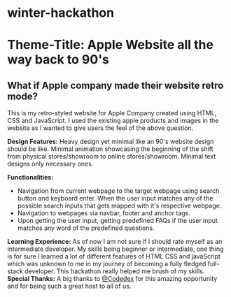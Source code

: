 # winter-hackathon

<h1><b>Theme-Title:</b> Apple Website all the way back to 90's</h1>

<h2><b>What if Apple company made their website retro mode?</b></h2>

This is my retro-styled website for Apple Company created using HTML, CSS and JavaScript. I used the existing apple products and images in the website as I wanted to give users the feel of the above question.

<b>Design Features:</b> Heavy design yet minimal like an 90's website design should be like. Minimal animation showcasing the beginning of the shift from physical stores/showroom to online stores/showroom. Minimal text designs only necessary ones. 

<b>Functionalities:</b>
<ul>
<li>Navigation from current webpage to the target webpage using search button and keyboard enter. When the user input matches any of the possible search inputs that gets mapped with it's respective webpage.</li>
<li>Navigation to webpages via navbar, footer and anchor tags.</li> 
<li>Upon getting the user input, getting predefined FAQs if the user input matches any word of the predefined questions.</li>
</ul>
<b>Learning Experience:</b> As of now I am not sure if I should rate myself as an intermediate developer. My skills being beginner or intermediate, one thing is for sure I learned a lot of different features of HTML CSS and javaScript which was unknown to me in my journey of becoming a fully fledged full-stack developer. This hackathon really helped me brush of my skills.
<br>
<b>Special Thanks:</b> A big thanks to <a href="https://www.codedex.io/home">@Codedex</a> for this amazing opportunity and for being such a great host to all of us.
